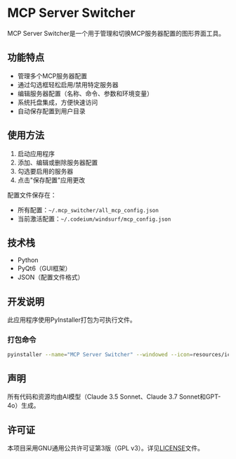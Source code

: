 # MCP Server Switcher

MCP Server Switcher是一个用于管理和切换MCP服务器配置的图形界面工具。

## 功能特点

- 管理多个MCP服务器配置
- 通过勾选框轻松启用/禁用特定服务器
- 编辑服务器配置（名称、命令、参数和环境变量）
- 系统托盘集成，方便快速访问
- 自动保存配置到用户目录

## 使用方法

1. 启动应用程序
2. 添加、编辑或删除服务器配置
3. 勾选要启用的服务器
4. 点击"保存配置"应用更改

配置文件保存在：
- 所有配置：`~/.mcp_switcher/all_mcp_config.json`
- 当前激活配置：`~/.codeium/windsurf/mcp_config.json`

## 技术栈

- Python
- PyQt6（GUI框架）
- JSON（配置文件格式）

## 开发说明

此应用程序使用PyInstaller打包为可执行文件。

### 打包命令

```bash
pyinstaller --name="MCP Server Switcher" --windowed --icon=resources/icon_.png --add-data="all_mcp_config.json:." --add-data="resources/*.png:resources" main.py
```

## 声明

所有代码和资源均由AI模型（Claude 3.5 Sonnet、Claude 3.7 Sonnet和GPT-4o）生成。

## 许可证

本项目采用GNU通用公共许可证第3版（GPL v3）。详见[LICENSE](LICENSE)文件。
